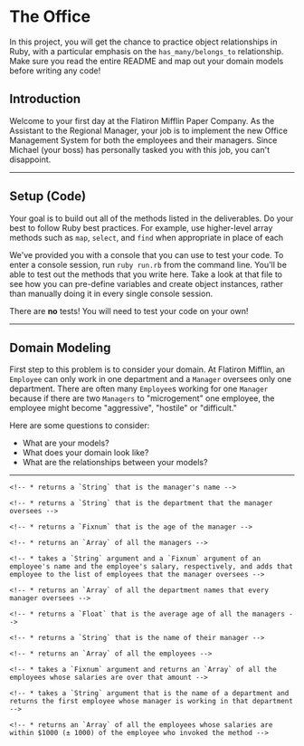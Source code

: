 # The Office

In this project, you will get the chance to practice object relationships in Ruby, with a particular emphasis on the `has_many/belongs_to` relationship. Make sure you read the entire README and map out your domain models before writing any code!

## Introduction
Welcome to your first day at the Flatiron Mifflin Paper Company. As the Assistant to the Regional Manager, your job is to implement the new Office Management System for both the employees and their managers. Since Michael (your boss) has personally tasked you with this job, you can't disappoint.

---
## Setup (Code)
Your goal is to build out all of the methods listed in the deliverables. Do your best to follow Ruby best practices. For example, use higher-level array methods such as `map`, `select`, and `find` when appropriate in place of each

We've provided you with a console that you can use to test your code. To enter a console session, run `ruby run.rb` from the command line. You'll be able to test out the methods that you write here. Take a look at that file to see how you can pre-define variables and create object instances, rather than manually doing it in every single console session.

There are **no** tests! You will need to test your code on your own!

---
## Domain Modeling
First step to this problem is to consider your domain. At Flatiron Mifflin, an `Employee` can only work in one department and a `Manager` oversees only one department. There are often many `Employee`s working for one `Manager` because if there are two `Managers` to "microgement" one employee, the employee might become "aggressive", "hostile" or "difficult."

Here are some questions to consider:
- What are your models?
- What does your domain look like?
- What are the relationships between your models?

---
<!-- ## Deliverables -->

<!-- **`Manager`** -->
  <!-- * `Manager#name` -->
    <!-- * returns a `String` that is the manager's name -->
  <!-- * `Manager#department` -->
    <!-- * returns a `String` that is the department that the manager oversees -->
  <!-- * `Manager#age` -->
    <!-- * returns a `Fixnum` that is the age of the manager -->
  <!-- * `Manager#employees`
    * returns an `Array` of all the employees that the manager oversees -->
  <!-- * `Manager.all` -->
    <!-- * returns an `Array` of all the managers -->
  <!-- * `Manager#hire_employee` -->
    <!-- * takes a `String` argument and a `Fixnum` argument of an employee's name and the employee's salary, respectively, and adds that employee to the list of employees that the manager oversees -->
  <!-- * `Manager.all_departments` -->
    <!-- * returns an `Array` of all the department names that every manager oversees -->
  <!-- * `Manager.average_age` -->
    <!-- * returns a `Float` that is the average age of all the managers -->

<!-- **`Employee`** -->
  <!-- * `Employee#name`
    * returns a `String` that is the employee's name
  * `Employee#salary`
    * returns a `Fixnum` that is the employee's salary -->
  <!-- * `Employee#manager_name` -->
    <!-- * returns a `String` that is the name of their manager -->
  <!-- * `Employee.all` -->
    <!-- * returns an `Array` of all the employees -->
  <!-- * `Employee.paid_over` -->
    <!-- * takes a `Fixnum` argument and returns an `Array` of all the employees whose salaries are over that amount -->
  <!-- * `Employee.find_by_department` -->
    <!-- * takes a `String` argument that is the name of a department and returns the first employee whose manager is working in that department -->
  <!-- * `Employee#tax_bracket` -->
    <!-- * returns an `Array` of all the employees whose salaries are within $1000 (± 1000) of the employee who invoked the method -->
